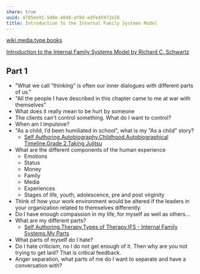 ```yaml
---
share: true
uuid: 4785ee91-5d0e-4048-af8d-edfe45972e28
title: Introduction to the Internal Family Systems Model
---
```

[wiki.media.type.books](/a3a80e28-c537-4091-a06f-3d20f44ec6a2)

[Introduction to the Internal Family Systems Model by Richard C. Schwartz](https://www.goodreads.com/book/show/1324566.Introduction_to_the_Internal_Family_Systems_Model)

## Part 1

* "What we call “thinking” is often our inner dialogues with different parts of us."
* "All the people I have described in this chapter came to me at war with themselves"
* What does it really mean to be hurt by someone
* The clients can't control something. What do I want to control?
* When am I impulsive?
* "As a child, I’d been humiliated in school", what is my "As a child" story?
  * [Self Authoring.Autobiography.Childhood.Autobiographical Timeline.Grade 2.Taking Jujitsu](/undefined)
* What are the different components of the human experience
  * Emotions
  * Status
  * Money
  * Family
  * Media
  * Experiences
  * Stages of life, youth, adolescence, pre and post virginity
* Think of how your work environment would be altered if the leaders in your organization related to themselves differently.
* Do I have enough compassion in my life, for myself as well as others...
* What are my different parts?
  * [Self Authoring.Therapy.Types of Therapy.IFS - Internal Family Systems.My Parts](/undefined)
* What parts of myself do I hate?
* Do I hate criticism, no I do not get enough of it. Then why are you not trying to get laid? That is critical feedback.
* Anger separation, what parts of me do I want to separate and have a conversation with?